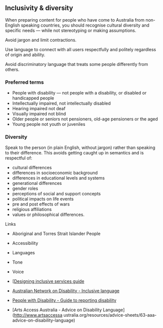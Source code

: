 ---
---
## Inclusivity & diversity

When preparing content for people who have come to Australia from non-English speaking countries, you should recognise cultural diversity and specific needs — while not stereotyping or making assumptions.

Avoid jargon and limit contractions. 

Use language to connect with all users respectfully and politely regardless of origin and ability. 

Avoid discriminatory language that treats some people differently from others.

### Preferred terms

- People with disability — not people with a disability, or disabled or handicapped people
- Intellectually impaired, not intellectually disabled
- Hearing impaired not deaf
- Visually impaired not blind
- Older people or seniors not pensioners, old-age pensioners or the aged
- Young people not youth or juveniles

### Diversity

Speak to the person (in plain English, without jargon) rather than speaking to their difference. This avoids getting caught up in semantics and is respectful of:

- cultural differences
- differences in socioeconomic background
- differences in educational levels and systems
- generational differences
- gender roles
- perceptions of social and support concepts
- political impacts on life events
- pre and post effects of wars
- religious affiliations
- values or philosophical differences.

Links

- Aboriginal and Torres Strait Islander People
- Accessibility
- Languages
- Tone
- Voice

- [[Designing inclusive services guide](https://www.dto.gov.au/standard/design-guides/inclusive-services/)
- [Australian Network on Disability - Inclusive language](http://www.and.org.au/pages/inclusive-language.html) 
- [People with Disability - Guide to reporting disability](http://pwd.org.au/library/guide-to-reporting-disability.html)
- [Arts Access Australia - Advice on Disability Language](http://www.artsaccessa
ustralia.org/resources/advice-sheets/63-aaa-advice-on-disability-language)
